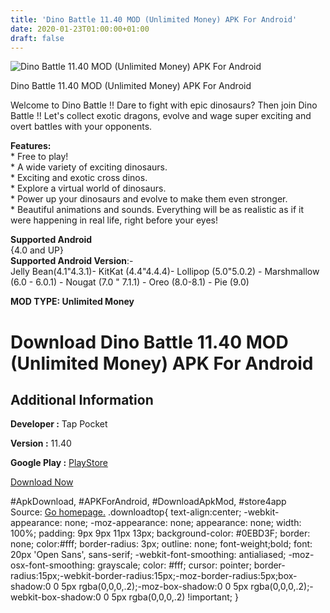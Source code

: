 ```yaml
---
title: 'Dino Battle 11.40 MOD (Unlimited Money) APK For Android'
date: 2020-01-23T01:00:00+01:00
draft: false
---
```


![Dino Battle 11.40 MOD (Unlimited Money) APK For Android](https://i0.wp.com/apkhome.net/wp-content/uploads/2020/01/Dino-Battle-11.40-MOD-Unlimited-Money.png "Dino Battle 11.40 MOD (Unlimited Money) APK For Android")

  

Dino Battle 11.40 MOD (Unlimited Money) APK For Android

Welcome to Dino Battle !! Dare to fight with epic dinosaurs? Then join Dino Battle !! Let's collect exotic dragons, evolve and wage super exciting and overt battles with your opponents.

**Features:**  
\* Free to play!  
\* A wide variety of exciting dinosaurs.  
\* Exciting and exotic cross dinos.  
\* Explore a virtual world of dinosaurs.  
\* Power up your dinosaurs and evolve to make them even stronger.  
\* Beautiful animations and sounds. Everything will be as realistic as if it were happening in real life, right before your eyes!

**Supported Android**  
{4.0 and UP}  
**Supported Android Version**:-  
Jelly Bean(4.1"4.3.1)- KitKat (4.4"4.4.4)- Lollipop (5.0"5.0.2) - Marshmallow (6.0 - 6.0.1) - Nougat (7.0 " 7.1.1) - Oreo (8.0-8.1) - Pie (9.0)

**MOD TYPE: Unlimited Money**

Download Dino Battle 11.40 MOD (Unlimited Money) APK For Android
================================================================

Additional Information
----------------------

**Developer :** Tap Pocket

**Version :** 11.40

**Google Play :** [PlayStore](https://play.google.com/store/apps/details?id=com.ziau.dinoschool)

  

[Download Now](https://store4app.co/post/dino-battle-11-40-mod-unlimited-money-apk-for-android_1579610391)

  
#ApkDownload, #APKForAndroid, #DownloadApkMod, #store4app  
Source: [Go homepage.](https://store4app.co/post/dino-battle-11-40-mod-unlimited-money-apk-for-android_1579610391) .downloadtop{ text-align:center; -webkit-appearance: none; -moz-appearance: none; appearance: none; width: 100%; padding: 9px 9px 11px 13px; background-color: #0EBD3F; border: none; color:#fff; border-radius: 3px; outline: none; font-weight;bold; font: 20px 'Open Sans', sans-serif; -webkit-font-smoothing: antialiased; -moz-osx-font-smoothing: grayscale; color: #fff; cursor: pointer; border-radius:15px;-webkit-border-radius:15px;-moz-border-radius:5px;box-shadow:0 0 5px rgba(0,0,0,.2);-moz-box-shadow:0 0 5px rgba(0,0,0,.2);-webkit-box-shadow:0 0 5px rgba(0,0,0,.2) !important; }